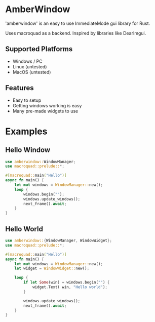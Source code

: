 # AmberWindow

'amberwindow' is an easy to use ImmediateMode gui library for Rust.

Uses macroquad as a backend. Inspired by libraries like DearImgui.

## Supported Platforms

- Windows / PC
- Linux (untested)
- MacOS (untested)

## Features

* Easy to setup
* Getting windows working is easy
* Many pre-made widgets to use

# Examples

## Hello Window
```rs
use amberwindow::WindowManager;
use macroquad::prelude::*;

#[macroquad::main("Hello")]
async fn main() {
    let mut windows = WindowManager::new();
    loop {
        windows.begin("");
        windows.update_windows();
        next_frame().await;
    }
}
```

## Hello World

```rs
use amberwindow::{WindowManager, WindowWidget};
use macroquad::prelude::*;

#[macroquad::main("Hello")]
async fn main() {
    let mut windows = WindowManager::new();
    let widget = WindowWidget::new();

    loop {
        if let Some(win) = windows.begin("") {
            widget.Text( win, "Hello world");
        }

        windows.update_windows();
        next_frame().await;
    }
}
```